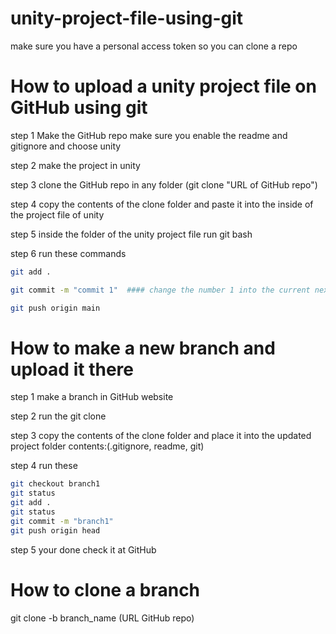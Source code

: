 # unity-project-file-using-git
make sure you have a personal access token so you can clone a repo

# How to upload a unity project file on GitHub using git

step 1 Make the GitHub repo
make sure you enable the readme and gitignore and choose unity

step 2 make the project in unity

step 3 clone the GitHub repo in any folder (git clone "URL of GitHub repo")

step 4 copy the contents of the clone folder and paste it into the inside of the project file of unity

step 5 inside the folder of the unity project file run git bash 

step 6 run these commands 

```bash
git add .

git commit -m "commit 1"  #### change the number 1 into the current next number when updating

git push origin main

```
# How to make a new branch and upload it there

step 1 make a branch in GitHub website 

step 2 run the git clone 

step 3 copy the contents of the clone folder and place it into the updated project folder contents:(.gitignore, readme, git)

step 4 run these

```bash
git checkout branch1
git status
git add . 
git status
git commit -m "branch1"
git push origin head

```

step 5 your done check it at GitHub

# How to clone a branch
git clone -b branch_name (URL GitHub repo)
